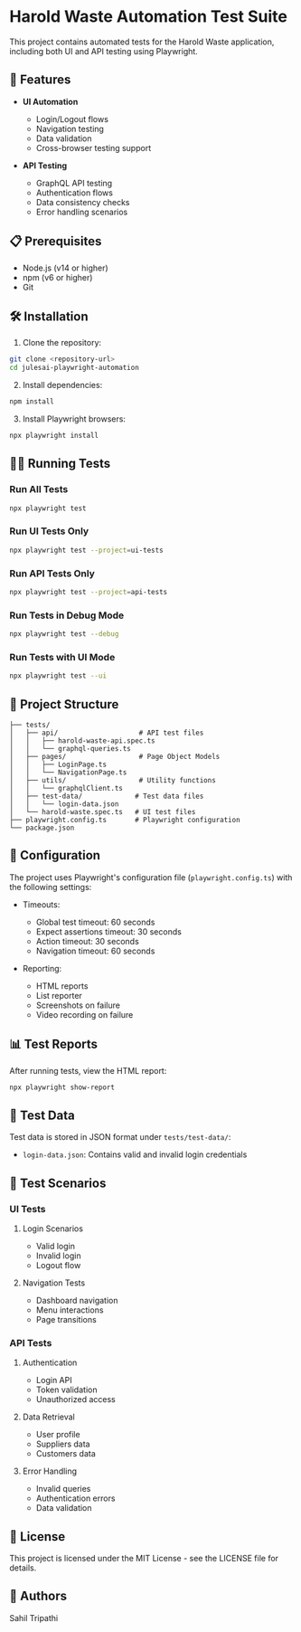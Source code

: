 # Harold Waste Automation Test Suite

This project contains automated tests for the Harold Waste application, including both UI and API testing using Playwright.

## 🚀 Features

- **UI Automation**
  - Login/Logout flows
  - Navigation testing
  - Data validation
  - Cross-browser testing support

- **API Testing**
  - GraphQL API testing
  - Authentication flows
  - Data consistency checks
  - Error handling scenarios

## 📋 Prerequisites

- Node.js (v14 or higher)
- npm (v6 or higher)
- Git

## 🛠️ Installation

1. Clone the repository:
```bash
git clone <repository-url>
cd julesai-playwright-automation
```

2. Install dependencies:
```bash
npm install
```

3. Install Playwright browsers:
```bash
npx playwright install
```

## 🏃‍♂️ Running Tests

### Run All Tests
```bash
npx playwright test
```

### Run UI Tests Only
```bash
npx playwright test --project=ui-tests
```

### Run API Tests Only
```bash
npx playwright test --project=api-tests
```

### Run Tests in Debug Mode
```bash
npx playwright test --debug
```

### Run Tests with UI Mode
```bash
npx playwright test --ui
```

## 📁 Project Structure

```
├── tests/
│   ├── api/                    # API test files
│   │   ├── harold-waste-api.spec.ts
│   │   └── graphql-queries.ts
│   ├── pages/                  # Page Object Models
│   │   ├── LoginPage.ts
│   │   └── NavigationPage.ts
│   ├── utils/                  # Utility functions
│   │   └── graphqlClient.ts
│   ├── test-data/             # Test data files
│   │   └── login-data.json
│   └── harold-waste.spec.ts   # UI test files
├── playwright.config.ts       # Playwright configuration
└── package.json
```

## 🔧 Configuration

The project uses Playwright's configuration file (`playwright.config.ts`) with the following settings:

- Timeouts:
  - Global test timeout: 60 seconds
  - Expect assertions timeout: 30 seconds
  - Action timeout: 30 seconds
  - Navigation timeout: 60 seconds

- Reporting:
  - HTML reports
  - List reporter
  - Screenshots on failure
  - Video recording on failure

## 📊 Test Reports

After running tests, view the HTML report:
```bash
npx playwright show-report
```

## 🔐 Test Data

Test data is stored in JSON format under `tests/test-data/`:
- `login-data.json`: Contains valid and invalid login credentials

## 🧪 Test Scenarios

### UI Tests
1. Login Scenarios
   - Valid login
   - Invalid login
   - Logout flow

2. Navigation Tests
   - Dashboard navigation
   - Menu interactions
   - Page transitions

### API Tests
1. Authentication
   - Login API
   - Token validation
   - Unauthorized access

2. Data Retrieval
   - User profile
   - Suppliers data
   - Customers data

3. Error Handling
   - Invalid queries
   - Authentication errors
   - Data validation


## 📝 License

This project is licensed under the MIT License - see the LICENSE file for details.

## 👥 Authors

Sahil Tripathi

